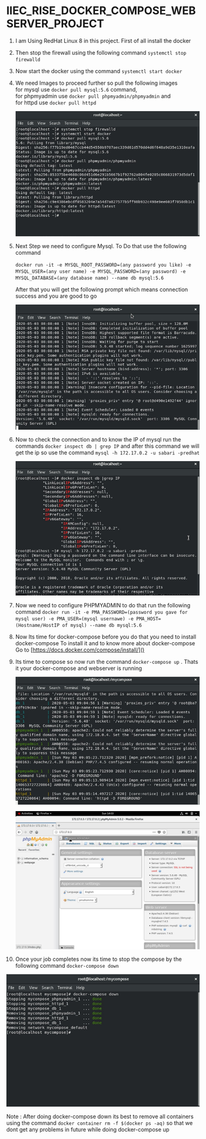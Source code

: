# IIEC_RISE_DOCKER_COMPOSE_WEBSERVER_PROJECT

1) I am Using RedHat Linux 8 in this project. First of all install the docker

2) Then stop the firewall using the following command ```systemctl stop firewalld```

3) Now start the docker using the command ```systemctl start docker```

4) We need Images to proceed further so pull the following images  
   for mysql use ```docker pull mysql:5.6``` command,           
   for phpmyadmin use ```docker pull phpmyadmin/phpmyadmin``` and             
   for httpd use ```docker pull httpd```
   
   ![](Images/1.Starting%20docker%20and%20Pulling%20Images.jpg)

5) Next Step we need to configure Mysql. To Do that use the following command
               
    ```docker run -it -e MYSQL_ROOT_PASSWORD=(any password you like) -e MYSQL_USER=(any user name) -e MYSQL_PASSWORD=(any password) -e             MYSQL_DATABASE=(any database name) --name db mysql:5.6 ```
    
    After that you will get the following prompt which means connection success and you are good to go
    
    ![](Images/2.Mysql%20Connectio%20Success.jpg)
    
6) Now to check the connection and to know the IP of mysql run the commands ```docker inspect db | grep IP``` 
        and after this command we will get the ip so use the command ```mysql -h 172.17.0.2 -u sabari -predhat```
        
    ![](Images/3.mysql%20inspect%20IP.jpg)
    
7) Now we need to configure PHPMYADMIN to do that run the following command
     ```docker run -it -e PMA_PASSWORD=(password you gave for mysql user) -e PMA_USER=(mysql usernawe) -e PMA_HOST=(Hostname/HostIP of mysql) --name db mysql:5.6 ```
     
8) Now Its time for docker-compose before you do that you need to install docker-compose
    To install it and to know more about docker-compose Go to [https://docs.docker.com/compose/install/]()
    
9) Its time to compose so now run the command ```docker-compose up``` . Thats it your docker-compose and webserver is running

   ![](Images/5.docker-compose%20up.jpg)
   
   ![](Images/7.phpmyadmin%20success.jpg)
   
10) Once your job completes now its time to stop the compose by the following command ```docker-compose down```


   ![](Images/6.docker-compose%20down.jpg)
   
   
 Note : After doing docker-compose down its best to remove all containers using the command
         ```docker container rm -f $(docker ps -aq)``` so that we dont get any problems in future while doing docker-compose up
